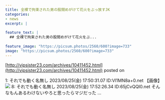 ```yaml
---
title: 全裸で拘束された男の股間めがけて花火をぶっ放すJK
categories:
- news
excerpt: |
  
feature_text: |
  ## 全裸で拘束された男の股間めがけて花火をぶ...
  
feature_image: "https://picsum.photos/2560/600?image=733"
image: "https://picsum.photos/2560/600?image=733"
---
```


[http://vipsister23.com/archives/10411452.html](http://vipsister23.com/archives/10411452.html)
posted on 

<!--more-->

1: それでも動く名無し 2023/08/25(金) 17:50:31.07 ID:Vl1MN8a+0.net 【画像】![](https://livedoor.blogimg.jp/vipsister23/imgs/1/8/18be2355.jpg) 8: それでも動く名無し 2023/08/25(金) 17:52:26.34 ID:65jCvQQI0.net そんなもんあるわけないやろと思ったらマジだった ...

